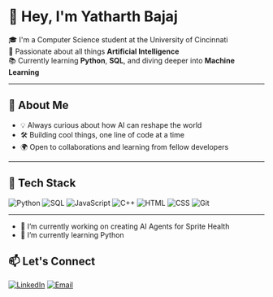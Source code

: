 
# 👋 Hey, I'm Yatharth Bajaj

🎓 I'm a Computer Science student at the University of Cincinnati  
🤖 Passionate about all things **Artificial Intelligence**  
📚 Currently learning **Python**, **SQL**, and diving deeper into **Machine Learning**

---

## 🚀 About Me

- 💡 Always curious about how AI can reshape the world  
- 🛠️ Building cool things, one line of code at a time  
- 🌍 Open to collaborations and learning from fellow developers

---

## 🧰 Tech Stack

![Python](https://img.shields.io/badge/Python-3776AB?style=flat&logo=python&logoColor=white)
![SQL](https://img.shields.io/badge/SQL-005C84?style=flat&logo=postgresql&logoColor=white)
![JavaScript](https://img.shields.io/badge/JavaScript-F7DF1E?style=flat&logo=javascript&logoColor=black)
![C++](https://img.shields.io/badge/C++-00599C?style=flat&logo=c%2B%2B&logoColor=white)
![HTML](https://img.shields.io/badge/HTML5-E34F26?style=flat&logo=html5&logoColor=white)
![CSS](https://img.shields.io/badge/CSS3-1572B6?style=flat&logo=css3&logoColor=white)
![Git](https://img.shields.io/badge/Git-F05032?style=flat&logo=git&logoColor=white)

---
- 🔭 I’m currently working on creating AI Agents for Sprite Health
- 🌱 I’m currently learning Python

  
## 📫 Let's Connect

[![LinkedIn](https://img.shields.io/badge/LinkedIn-blue?style=flat&logo=linkedin&logoColor=white)](https://linkedin.com/in/https://www.linkedin.com/in/yatharth-bajaj/)
[![Email](https://img.shields.io/badge/Gmail-D14836?style=flat&logo=gmail&logoColor=white)](mailto:bajajyh@mail.uc.edu)

